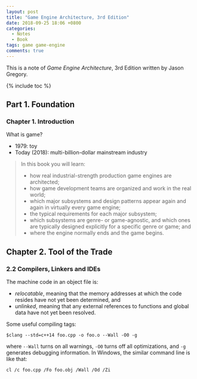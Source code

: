 ```yaml
---
layout: post
title: "Game Engine Architecture, 3rd Edition"
date: 2018-09-25 18:06 +0800
categories:
  - Notes
  - Book
tags: game game-engine
comments: true
---
```


This is a note of *Game Engine Architecture*, 3rd Edition written by Jason Gregory.

{% include toc %}

## Part 1. Foundation
### Chapter 1. Introduction

What is game?

- 1979: toy
- Today (2018): multi-billion-dollar mainstream industry

> In this book you will learn:
> 
> - how real industrial-strength production game engines are architected;
> - how game development teams are organized and work in the real world;
> - which major subsystems and design patterns appear again and again in virtually every game engine;
> - the typical requirements for each major subsystem;
> - which subsystems are genre- or game-agnostic, and which ones are typically designed explicitly for a specific genre or game; and
> - where the engine normally ends and the game begins.

## Chapter 2. Tool of the Trade

### 2.2 Compilers, Linkers and IDEs

The machine code in an object file is:

- *relocatable*, meaning that the memory addresses at which the code resides have not yet been determined, and
- *unlinked*, meaning that any external references to functions and global data have not yet been resolved.

Some useful compiling tags:

```
$clang --std=c++14 foo.cpp -o foo.o --Wall -O0 -g
```

where `--Wall` turns on all warnings, `-O0` turns off all optimizations, and `-g` generates debugging information. In Windows, the similar command line is like that:

```
cl /c foo.cpp /Fo foo.obj /Wall /Od /Zi
```